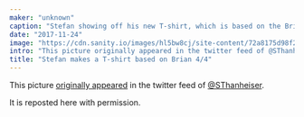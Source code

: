 ```yaml
---
maker: "unknown"
caption: "Stefan showing off his new T-shirt, which is based on the Brian Body Block."
date: "2017-11-24"
image: "https://cdn.sanity.io/images/hl5bw8cj/site-content/72a8175d98f267194c48ad940c734853a62e4e66-2045x2044.jpg"
intro: "This picture originally appeared in the twitter feed of @SThanheiser ."
title: "Stefan makes a T-shirt based on Brian 4/4"
---
```



This picture [originally appeared](https://twitter.com/SThanheiser/status/933942463332536320) in the twitter feed of [@SThanheiser](https://twitter.com/SThanheiser).

It is reposted here with permission.

